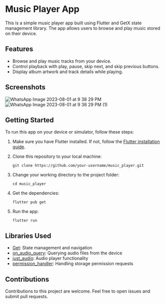 # Music Player App

This is a simple music player app built using Flutter and GetX state management library. The app allows users to browse and play music stored on their device.

## Features

- Browse and play music tracks from your device.
- Control playback with play, pause, skip next, and skip previous buttons.
- Display album artwork and track details while playing.

## Screenshots

![WhatsApp Image 2023-08-01 at 9 38 29 PM](https://github.com/zabi1647/music_player/assets/101661680/947f7ff5-849c-4e5a-9a86-c0012dd1df68)                                                                       
                                                                                                                                                                    ![WhatsApp Image 2023-08-01 at 9 38 29 PM (1)](https://github.com/zabi1647/music_player/assets/101661680/e8c7d91c-60ce-4ebb-824f-dd146c3149d5)




## Getting Started

To run this app on your device or simulator, follow these steps:

1. Make sure you have Flutter installed. If not, follow the [Flutter installation guide](https://flutter.dev/docs/get-started/install).

2. Clone this repository to your local machine:

   ```
   git clone https://github.com/your-username/music_player.git
   ```

3. Change your working directory to the project folder:

   ```
   cd music_player
   ```

4. Get the dependencies:

   ```
   flutter pub get
   ```

5. Run the app:

   ```
   flutter run
   ```

## Libraries Used

- [Get](https://pub.dev/packages/get): State management and navigation
- [on_audio_query](https://pub.dev/packages/on_audio_query): Querying audio files from the device
- [just_audio](https://pub.dev/packages/just_audio): Audio player functionality
- [permission_handler](https://pub.dev/packages/permission_handler): Handling storage permission requests

## Contributions

Contributions to this project are welcome. Feel free to open issues and submit pull requests.

